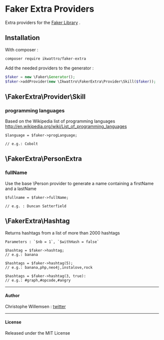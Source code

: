 # Faker Extra Providers

Extra providers for the [Faker Library](https://github.com/fzaninotto/faker) .

## Installation

With composer :

```bash
composer require ikwattro/faker-extra
```

Add the needed providers to the generator :

```php
$faker = new \Faker\Generator();
$faker->addProvider(new \Ikwattro\FakerExtra\Provider\Skill($faker));
```

## \FakerExtra\Provider\Skill

### programming languages

Based on the Wikipedia list of programming languages http://en.wikipedia.org/wiki/List_of_programming_languages

```
$language = $faker->progLanguage;

// e.g.: Cobolt
```

## \FakerExtra\PersonExtra

### fullName

Use the base \Person provider to generate a name containing a firstName and a lastName

```
$fullname = $faker->fullName;

// e.g. : Duncan Satterfield
```

## \FakerExtra\Hashtag

Returns hashtags from a list of more than 2000 hashtags

```
Parameters : `$nb = 1`, `$withHash = false`

$hashtag = $faker->hashtag;
// e.g.: banana

$hashtags = $faker->hashtag(5);
// e.g.: banana,php,neo4j,instalove,rock

$hashtags = $faker->hashtag(3, true):
// e.g.: #graph,#opcode,#angry
```

---

#### Author

Christophe Willemsen : [twitter](https://twitter.com/ikwattro)

---

#### License

Released under the MIT License
